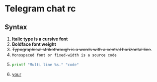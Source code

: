 # Telegram chat rc

## Syntax

1. __Italic type is a cursive font__
2. **Boldface font weight**
3. ~~Typographical strikethrough is a words with a central horizontal line~~.
4. `Monospaced font or fixed-width is a source code`
5. ```sh
   printf "Multi line %s." "code"
   ```
6. [your](https://your.tld/link)
